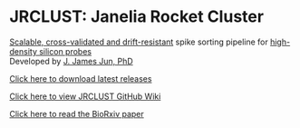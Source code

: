 # JRCLUST: Janelia Rocket Cluster
[Scalable, cross-validated and drift-resistant](https://github.com/JaneliaSciComp/JRCLUST/wiki/Performance-benchmark) spike sorting pipeline for [high-density silicon probes](https://www.nature.com/articles/nature24636)  
Developed by [J. James Jun, PhD](https://sites.google.com/view/rocketephys)

[Click here to download latest releases](https://github.com/JaneliaSciComp/JRCLUST/releases)

[Click here to view JRCLUST GitHub Wiki](https://github.com/JaneliaSciComp/JRCLUST/wiki)

[Click here to read the BioRxiv paper](https://www.biorxiv.org/content/early/2017/01/30/101030)
